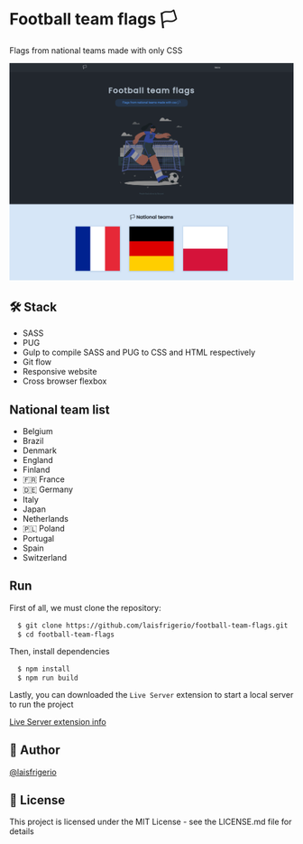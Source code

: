 # Football team flags 🏳

Flags from national teams made with only CSS

<p align="center">
  <a><img src="./screenshots/home-page-2-nationals.png" alt="Home page with title and an illustration from a girl playing a soccer game" title="Home page with title and an illustration from a girl playing a soccer game"></a>
</p>

## 🛠️ Stack

- SASS
- PUG
- Gulp to compile SASS and PUG to CSS and HTML respectively
- Git flow
- Responsive website
- Cross browser flexbox

## National team list

- Belgium
- Brazil
- Denmark
- England
- Finland
- 🇫🇷 France
- 🇩🇪 Germany
- Italy
- Japan
- Netherlands
- 🇵🇱 Poland
- Portugal
- Spain
- Switzerland

## Run

First of all, we must clone the repository:

```
  $ git clone https://github.com/laisfrigerio/football-team-flags.git
  $ cd football-team-flags
```

Then, install dependencies

```
  $ npm install
  $ npm run build
```

Lastly, you can downloaded the `Live Server` extension to start a local server to run the project

[Live Server extension info](https://marketplace.visualstudio.com/items?itemName=ritwickdey.LiveServer)

## :woman: Author

[@laisfrigerio](https://github.com/laisfrigerio/)

## 📄 License

This project is licensed under the MIT License - see the LICENSE.md file for details
